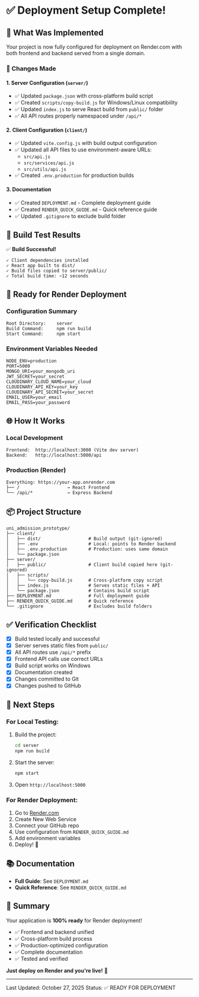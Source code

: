 # ✅ Deployment Setup Complete!

## 🎉 What Was Implemented

Your project is now fully configured for deployment on Render.com with both frontend and backend served from a single domain.

### 📝 Changes Made

#### 1. **Server Configuration** (`server/`)

- ✅ Updated `package.json` with cross-platform build script
- ✅ Created `scripts/copy-build.js` for Windows/Linux compatibility
- ✅ Updated `index.js` to serve React build from `public/` folder
- ✅ All API routes properly namespaced under `/api/*`

#### 2. **Client Configuration** (`client/`)

- ✅ Updated `vite.config.js` with build output configuration
- ✅ Updated all API files to use environment-aware URLs:
  - `src/api.js`
  - `src/services/api.js`
  - `src/utils/api.js`
- ✅ Created `.env.production` for production builds

#### 3. **Documentation**

- ✅ Created `DEPLOYMENT.md` - Complete deployment guide
- ✅ Created `RENDER_QUICK_GUIDE.md` - Quick reference guide
- ✅ Updated `.gitignore` to exclude build folder

## 🧪 Build Test Results

✅ **Build Successful!**

```
✓ Client dependencies installed
✓ React app built to dist/
✓ Build files copied to server/public/
✓ Total build time: ~12 seconds
```

## 🚀 Ready for Render Deployment

### Configuration Summary

```
Root Directory:    server
Build Command:     npm run build
Start Command:     npm start
```

### Environment Variables Needed

```env
NODE_ENV=production
PORT=5000
MONGO_URI=your_mongodb_uri
JWT_SECRET=your_secret
CLOUDINARY_CLOUD_NAME=your_cloud
CLOUDINARY_API_KEY=your_key
CLOUDINARY_API_SECRET=your_secret
EMAIL_USER=your_email
EMAIL_PASS=your_password
```

## 🌐 How It Works

### Local Development

```
Frontend:  http://localhost:3000 (Vite dev server)
Backend:   http://localhost:5000/api
```

### Production (Render)

```
Everything: https://your-app.onrender.com
├── /                  → React Frontend
└── /api/*             → Express Backend
```

## 📦 Project Structure

```
uni_admission_prototype/
├── client/
│   ├── dist/                  # Build output (git-ignored)
│   ├── .env                   # Local: points to Render backend
│   ├── .env.production        # Production: uses same domain
│   └── package.json
├── server/
│   ├── public/                # Client build copied here (git-ignored)
│   ├── scripts/
│   │   └── copy-build.js      # Cross-platform copy script
│   ├── index.js               # Serves static files + API
│   └── package.json           # Contains build script
├── DEPLOYMENT.md              # Full deployment guide
├── RENDER_QUICK_GUIDE.md      # Quick reference
└── .gitignore                 # Excludes build folders
```

## ✅ Verification Checklist

- [x] Build tested locally and successful
- [x] Server serves static files from `public/`
- [x] All API routes use `/api/*` prefix
- [x] Frontend API calls use correct URLs
- [x] Build script works on Windows
- [x] Documentation created
- [x] Changes committed to Git
- [x] Changes pushed to GitHub

## 🎯 Next Steps

### For Local Testing:

1. Build the project:
   ```bash
   cd server
   npm run build
   ```

2. Start the server:
   ```bash
   npm start
   ```

3. Open `http://localhost:5000`

### For Render Deployment:

1. Go to [Render.com](https://render.com)
2. Create New Web Service
3. Connect your GitHub repo
4. Use configuration from `RENDER_QUICK_GUIDE.md`
5. Add environment variables
6. Deploy! 🚀

## 📚 Documentation

- **Full Guide**: See `DEPLOYMENT.md`
- **Quick Reference**: See `RENDER_QUICK_GUIDE.md`

## 🎊 Summary

Your application is **100% ready** for Render deployment!

- ✅ Frontend and backend unified
- ✅ Cross-platform build process
- ✅ Production-optimized configuration
- ✅ Complete documentation
- ✅ Tested and verified

**Just deploy on Render and you're live!** 🚀

---

Last Updated: October 27, 2025
Status: ✅ READY FOR DEPLOYMENT
